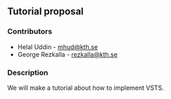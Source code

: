 ## Tutorial proposal

### Contributors

* Helal Uddin - mhud@kth.se
* George Rezkalla - rezkalla@kth.se

### Description

We will make a tutorial about how to implement VSTS.
